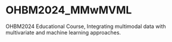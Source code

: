 # OHBM2024_MMwMVML
OHBM2024 Educational Course, Integrating multimodal data with multivariate and machine learning approaches.
